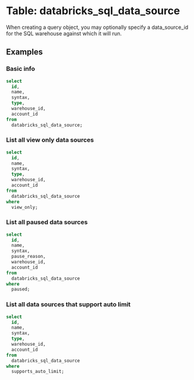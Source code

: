 # Table: databricks_sql_data_source

When creating a query object, you may optionally specify a data_source_id for the SQL warehouse against which it will run.

## Examples

### Basic info

```sql
select
  id,
  name,
  syntax,
  type,
  warehouse_id,
  account_id
from
  databricks_sql_data_source;
```

### List all view only data sources

```sql
select
  id,
  name,
  syntax,
  type,
  warehouse_id,
  account_id
from
  databricks_sql_data_source
where
  view_only;
```

### List all paused data sources

```sql
select
  id,
  name,
  syntax,
  pause_reason,
  warehouse_id,
  account_id
from
  databricks_sql_data_source
where
  paused;
```

### List all data sources that support auto limit

```sql
select
  id,
  name,
  syntax,
  type,
  warehouse_id,
  account_id
from
  databricks_sql_data_source
where
  supports_auto_limit;
```